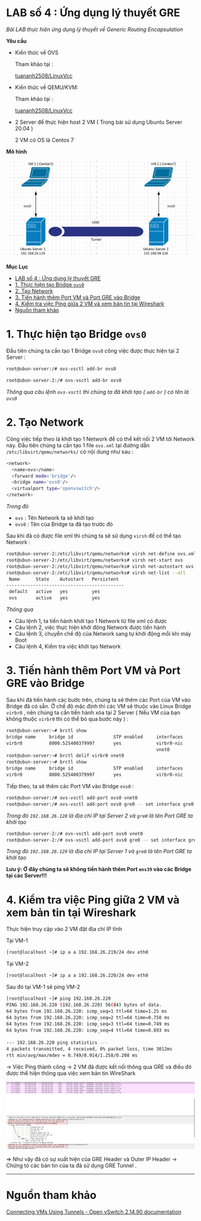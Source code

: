 # LAB số 4 : Ứng dụng lý thuyết GRE

*Bài LAB thực hiện ứng dụng lý thuyết về Generic Routing Encapsulation* 

**Yêu cầu**

- Kiến thức về OVS

    Tham khảo tại :

    [tuananh2508/LinuxVcc](https://github.com/tuananh2508/LinuxVcc/blob/master/Virtualization/OVS(OpenVSwitch)/OPENVSWITCH/Ly-thuyet-OVS.md)

- Kiến thức về QEMU/KVM:

    Tham khảo tại :

    [tuananh2508/LinuxVcc](https://github.com/tuananh2508/LinuxVcc/blob/master/Virtualization/QEMU&KVM/KVM%26QEMU.md)

- 2 Server để thực hiện host 2 VM ( Trong bài sử dụng Ubuntu Server 20.04 )

    2 VM có OS là Centos 7

**Mô hình**

![LAB-GRE/Untitled.png](LAB-GRE/Untitled.png)

**Mục Lục**
- [LAB số 4 : Ứng dụng lý thuyết GRE](#lab-số-4--ứng-dụng-lý-thuyết-gre)
- [1. Thực hiện tạo Bridge `ovs0`](#1-thực-hiện-tạo-bridge-ovs0)
- [2. Tạo Network](#2-tạo-network)
- [3. Tiến hành thêm Port VM và Port GRE vào Bridge](#3-tiến-hành-thêm-port-vm-và-port-gre-vào-bridge)
- [4. Kiểm tra việc Ping giữa 2 VM và xem bản tin tại Wireshark](#4-kiểm-tra-việc-ping-giữa-2-vm-và-xem-bản-tin-tại-wireshark)
- [Nguồn tham khảo](#nguồn-tham-khảo)

# 1. Thực hiện tạo Bridge `ovs0`

Đầu tiên chúng ta cần tạo 1 Bridge `ovs0`  công việc được thực hiện tại 2 Server :

```bash
root@ubun-server:/# ovs-vsctl add-br ovs0
```

```bash
root@ubun-server-2:/# ovs-vsctl add-br ovs0
```

*Thông qua câu lệnh `ovs-vsctl` thì chúng ta đã khởi tạo ( `add-br` ) có tên là `ovs0`*

# 2. Tạo Network

Công việc tiếp theo là khởi tạo 1 Network để có thể kết nối 2 VM tới Network này. Đầu tiên chúng ta cần tạo 1 file `ovs.xml` tại đường dẫn `/etc/libvirt/qemu/networks/` có nội dung như sau :

```bash
<network>
  <name>ovs</name>
  <forward mode='bridge'/>
  <bridge name='ovs0'/>
  <virtualport type='openvswitch'/>
</network>
```

*Trong đó*

- `ovs` : Tên Network ta sẽ khởi tạo
- `ovs0` : Tên của Bridge ta đã tạo trước đó

Sau khi đã có được file xml thì chúng ta sẽ sử dụng `virsh` để có thể tạo Network :

```bash
root@ubun-server-2:/etc/libvirt/qemu/networks# virsh net-define ovs.xml
root@ubun-server-2:/etc/libvirt/qemu/networks# virsh net-start ovs
root@ubun-server-2:/etc/libvirt/qemu/networks# virsh net-autostart ovs
root@ubun-server-2:/etc/libvirt/qemu/networks# virsh net-list --all
 Name      State    Autostart   Persistent
--------------------------------------------
 default   active   yes         yes
 ovs       active   yes         yes
```

*Thông qua*

- Câu lệnh 1, ta tiến hành khởi tạo 1 Network từ file xml có được
- Câu lệnh 2, việc thực hiện khởi động Network được tiến hành
- Câu lệnh 3, chuyển chế độ của Network sang tự khởi động mỗi khi máy Boot
- Câu lệnh 4, Kiểm tra việc khởi tạo Network

# 3. Tiến hành thêm Port VM và Port GRE vào Bridge

Sau khi đã tiến hành các bước trên, chúng ta sẽ thêm các Port của VM vào Bridge đã có sẵn. Ở chế độ mặc định thì các VM sẽ thuộc vào Linux Bridge `virbr0` , nên chúng ta cần tiến hành xóa tại 2 Server ( Nếu VM của bạn không thuộc `virbr0` thì có thể bỏ qua bước này ) :

```bash
root@ubun-server:~# brctl show
bridge name     bridge id               STP enabled     interfaces
virbr0          8000.525400379997       yes             virbr0-nic
                                                        vnet0
root@ubun-server:~# brctl delif virbr0 vnet0
root@ubun-server:~# brctl show
bridge name     bridge id               STP enabled     interfaces
virbr0          8000.525400379997       yes             virbr0-nic
```

Tiếp theo, ta sẽ thêm các Port VM vào Bridge `ovs0` :

```bash
root@ubun-server:/# ovs-vsctl add-port ovs0 vnet0
root@ubun-server:/# ovs-vsctl add-port ovs0 gre0 -- set interface gre0 type=gre options:remote_ip=192.168.26.128
```

*Trong đó `192.168.26.128` là địa chỉ IP tại Server 2 và `gre0` là tên Port GRE ta khởi tạo*

```bash
root@ubun-server-2:/# ovs-vsctl add-port ovs0 vnet0
root@ubun-server-2:/# ovs-vsctl add-port ovs0 gre0 -- set interface gre0 type=gre options:remote_ip=192.168.26.129
```

*Trong đó `192.168.26.129` là địa chỉ IP tại Server 1 và `gre0` là tên Port GRE ta khởi tạo*

**Lưu ý: Ở đây chúng ta sẽ không tiến hành thêm Port `ens39` vào các Bridge tại các Server!!!**

# 4. Kiểm tra việc Ping giữa 2 VM và xem bản tin tại Wireshark

Thực hiện truy cập vào 2 VM đặt địa chỉ IP tĩnh

Tại VM-1

```bash
[root@localhost ~]# ip a a 192.168.26.219/24 dev eth0
```

Tại VM-2

```bash
[root@localhost ~]# ip a a 192.168.26.220/24 dev eth0
```

Sau đó tại VM-1 sẽ ping VM-2

```bash
[root@localhost ~]# ping 192.168.26.220
PING 192.168.26.220 (192.168.26.220) 56(84) bytes of data.
64 bytes from 192.168.26.220: icmp_seq=1 ttl=64 time=1.25 ms
64 bytes from 192.168.26.220: icmp_seq=2 ttl=64 time=0.758 ms
64 bytes from 192.168.26.220: icmp_seq=3 ttl=64 time=0.749 ms
64 bytes from 192.168.26.220: icmp_seq=4 ttl=64 time=0.893 ms

--- 192.168.26.220 ping statistics ---
4 packets transmitted, 4 received, 0% packet loss, time 3012ms
rtt min/avg/max/mdev = 0.749/0.914/1.258/0.208 ms
```

→ Việc Ping thành công → 2 VM đã được kết nối thông qua GRE và điều đó được thể hiện thông qua việc xem bản tin WireShark

![LAB-GRE/Untitled%201.png](LAB-GRE/Untitled%201.png)

⇒ Như vậy đã có sự xuất hiện của GRE Header và Outer IP Header → Chứng tỏ các bản tin của ta đã sử dụng GRE Tunnel .

---

# Nguồn tham khảo

[Connecting VMs Using Tunnels - Open vSwitch 2.14.90 documentation](https://docs.openvswitch.org/en/latest/howto/tunneling/)